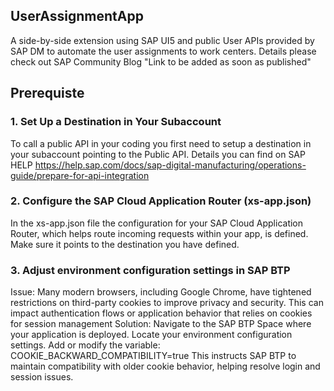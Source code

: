 
## UserAssignmentApp
A side-by-side extension using SAP UI5 and public User APIs provided by SAP DM to automate the user assignments to work centers.
Details  please check out SAP Community Blog "Link to be added as soon as published"

## Prerequiste
### 1. Set Up a Destination in Your Subaccount
To call a public API in your coding you first need to setup a destination in your subaccount pointing to the Public API. 
Details you can find on SAP HELP https://help.sap.com/docs/sap-digital-manufacturing/operations-guide/prepare-for-api-integration
### 2. Configure the SAP Cloud Application Router (xs-app.json)
In the xs-app.json file the configuration for your SAP Cloud Application Router, which helps route incoming requests within your app, is defined. 
Make sure it points to the destination you have defined.
### 3. Adjust environment configuration settings in SAP BTP
Issue: Many modern browsers, including Google Chrome, have tightened restrictions on third-party cookies to improve privacy and security.
This can impact authentication flows or application behavior that relies on cookies for session management
Solution: Navigate to the SAP BTP Space where your application is deployed. Locate your environment configuration settings.
Add or modify the variable: COOKIE_BACKWARD_COMPATIBILITY=true
This instructs SAP BTP to maintain compatibility with older cookie behavior, helping resolve login and session issues.

